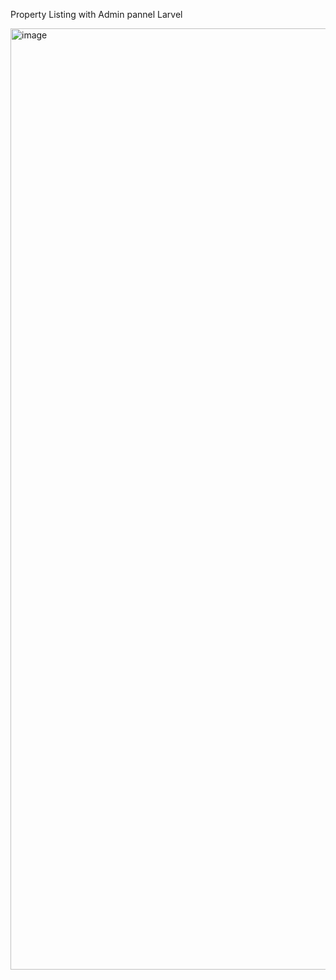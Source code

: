 Property Listing with Admin pannel Larvel

<img width="1506" alt="image" src="https://github.com/awaisi77/merakhaab-property-listing/assets/15657884/a0a4cd34-caa5-4d4d-a72e-653101f8ea4b">
